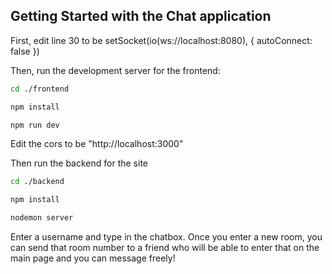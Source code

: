 ## Getting Started with the Chat application

First, edit line 30 to be setSocket(io(ws://localhost:8080), { autoConnect: false })

Then, run the development server for the frontend:

```zsh
cd ./frontend

npm install

npm run dev
```

Edit the cors to be "http://localhost:3000"

Then run the backend for the site

```zsh
cd ./backend

npm install

nodemon server
```

Enter a username and type in the chatbox.
Once you enter a new room, you can send that room number to a friend who will be able to enter that on the main page and you can message freely!
